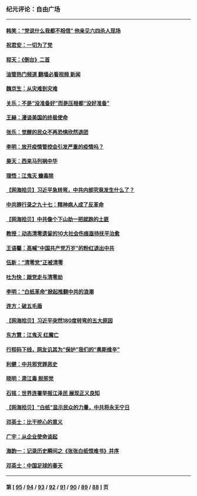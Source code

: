 ### 纪元评论：自由广场
---
#### [韩笑：“党说什么我都不相信” 他亲见六四杀人现场](../../pages/nsc993/n13887514.md?12200330) 
#### [祝君安：一切为了党](../../pages/nsc993/n13887500.md?12200330) 
#### [程天：《倒台》二首](../../pages/nsc993/n13887498.md?12200330) 
#### [油管热门频道 翻墙必看视频 新闻](ok?12200330)
#### [魏京生：从灾难到灾难](../../pages/nsc993/n13887004.md?12200330) 
#### [关乐：不是“没准备好”而是压根都“没好准备”](../../pages/nsc993/n13886699.md?12200330) 
#### [王赫：漫谈美国的终极使命](../../pages/nsc993/n13886043.md?12200330) 
#### [张乐：觉醒的民众不再恐惧欣然退团](../../pages/nsc993/n13886032.md?12200330) 
#### [李明：放开疫情管控会引发严重的疫情吗？](../../pages/nsc993/n13886008.md?12200330) 
#### [昊天：西来马列祸中华](../../pages/nsc993/n13886007.md?12200330) 
#### [理悟：江鬼灭 蟾毒除](../../pages/nsc993/n13885990.md?12200330) 
#### [【网海拾贝】习近平急转弯，中共内部究竟发生什么了？](../../pages/nsc993/n13885590.md?12200330) 
#### [中共罪行录之九十七：精神病人成了反革命](../../pages/nsc993/n13885233.md?12200330) 
#### [【网海拾贝】中共像个下山劫一把就跑的土匪](../../pages/nsc993/n13884609.md?12200330) 
#### [教授：动态清零遗留的10大社会伤痕亟待抚平治愈](../../pages/nsc993/n13884584.md?12200330) 
#### [王语馨：高喊“中国共产党万岁”的粉红退出中共](../../pages/nsc993/n13884536.md?12200330) 
#### [伍新：“清零党”正被清零](../../pages/nsc993/n13884535.md?12200330) 
#### [吐为快：跟党走与清零劫](../../pages/nsc993/n13884487.md?12200330) 
#### [李明：“白纸革命”掀起推翻中共的浪潮](../../pages/nsc993/n13884479.md?12200330) 
#### [连方：破五毛盾](../../pages/nsc993/n13884461.md?12200330) 
#### [【网海拾贝】习近平突然180度转弯的五大原因](../../pages/nsc993/n13883788.md?12200330) 
#### [东方慧：江鬼灭 红魔亡](../../pages/nsc993/n13883806.md?12200330) 
#### [行程码下线，网友讥其为“保护”我们的“奥斯维辛”](../../pages/nsc993/n13883784.md?12200330) 
#### [利健：中共邪党罪恶史](../../pages/nsc993/n13883618.md?12200330) 
#### [晓明：肃江毒 脱邪党](../../pages/nsc993/n13883379.md?12200330) 
#### [石铭：世界连署举报江泽民 展现正义良知](../../pages/nsc993/n13883176.md?12200330) 
#### [【网海拾贝】“白纸”显示民众的力量，中共将永无宁日](../../pages/nsc993/n13883167.md?12200330) 
#### [邓英士：比干挖心的意义](../../pages/nsc993/n13883162.md?12200330) 
#### [广宇：从企业使命谈起](../../pages/nsc993/n13882567.md?12200330) 
#### [海韵一：记录历史瞬间之《张张白纸恨难书》并序](../../pages/nsc993/n13882495.md?12200330) 
#### [邓英士：中国足球的春天](../../pages/nsc993/n13882118.md?12200330) 

---
#### 第 [ [95](./95.md?12200330) / [94](./94.md?12200330) / [93](./93.md?12200330) / [92](./92.md?12200330) / [91](./91.md?12200330) / [90](./90.md?12200330) / [89](./89.md?12200330) / [88](./88.md?12200330) ] 页
